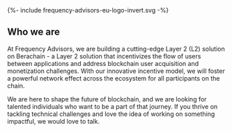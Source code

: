 <div class="area about">
    <div class="wrapper">
        <div class="logo animate-rise">
            {%- include frequency-advisors-eu-logo-invert.svg -%}
        </div>
        <h2 class="animate-rise">Who we are</h2>
        <p class="animate-rise">At Frequency Advisors, we are building a cutting-edge Layer 2 (L2) solution on Berachain - a Layer 2 solution that incentivizes the flow of users between applications and address blockchain user acquisition and monetization challenges. With our innovative incentive model, we will foster a powerful network effect across the ecosystem for all participants on the chain.</p>
        <p class="animate-rise">We are here to shape the future of blockchain, and we are looking for talented individuals who want to be a part of that journey. If you thrive on tackling technical challenges and love the idea of working on something impactful, we would love to talk.</p>
    </div>
</div>